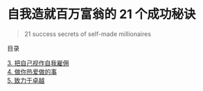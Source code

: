# 自我造就百万富翁的 21 个成功秘诀
> 21 success secrets of self-made millionaires

目录

[3. 把自己视作自我雇佣](https://github.com/jiap/21/blob/master/3-see-yourself-as-self-employed.md)  
[4. 做你热爱做的事](https://github.com/jiap/21/blob/master/4-do-what-you-love-to-do.md)    
[5. 致力于卓越](https://github.com/jiap/21/blob/master/5-commit-to-excellence.md)  


